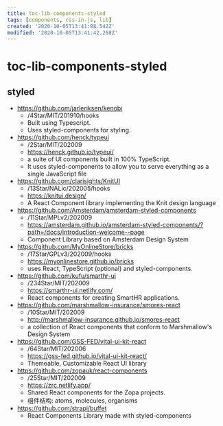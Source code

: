 ```yaml
---
title: toc-lib-components-styled
tags: [components, css-in-js, lib]
created: '2020-10-05T13:41:08.542Z'
modified: '2020-10-05T13:41:42.268Z'
---
```


# toc-lib-components-styled

## styled

- https://github.com/jarleriksen/kenobi
  - /4Star/MIT/201910/hooks
  - Built using Typescript.
  - Uses styled-components for styling.
- https://github.com/henck/typeui
  - /2Star/MIT/202009
  - https://henck.github.io/typeui/
  - a suite of UI components built in 100% TypeScript. 
  - It uses styled-components to allow you to serve everything as a single JavaScript file
- https://github.com/clarisights/KnitUI
  - /13Star/NALic/202005/hooks
  - https://knitui.design/
  - A React Component library implementing the Knit design language
- https://github.com/Amsterdam/amsterdam-styled-components
  - /11Star/MPLv2/202009
  - https://amsterdam.github.io/amsterdam-styled-components/?path=/docs/introduction-welcome--page
  - Component Library based on Amsterdam Design System
- https://github.com/MyOnlineStore/bricks
  - /17Star/GPLv3/202009/hooks
  - https://myonlinestore.github.io/bricks
  - uses React, TypeScript (optional) and styled-components.
- https://github.com/kufu/smarthr-ui
  - /234Star/MIT/202009
  - https://smarthr-ui.netlify.com/
  - React components for creating SmartHR applications.
- https://github.com/marshmallow-insurance/smores-react
  - /10Star/MIT/202009
  - http://marshmallow-insurance.github.io/smores-react
  - a collection of React components that conform to Marshmallow's Design System 
- https://github.com/GSS-FED/vital-ui-kit-react
  - /64Star/MIT/202006
  - https://gss-fed.github.io/vital-ui-kit-react/
  - Themeable, Customizable React UI library
- https://github.com/zopauk/react-components
  - /25Star/MIT/202009
  - https://zrc.netlify.app/
  - Shared React components for the Zopa projects.
  - 组件结构: atoms, molecules, organisms
- https://github.com/strapi/buffet
  - React Components Library made with styled-components
